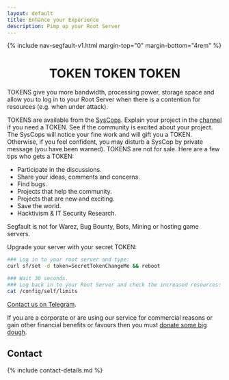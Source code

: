 ```yaml
---
layout: default
title: Enhance your Experience
description: Pimp up your Root Server
---
```


<!-- Begin of ugly CSS navigation styling hack -->
<style>a[href$="/token/"] { font-weight: bold; }</style>
<!-- End of ugly CSS navigation styling hack -->

{% include nav-segfault-v1.html margin-top="0" margin-bottom="4rem" %}

<div style="text-align:center"><h1>TOKEN TOKEN TOKEN</h1></div>

TOKENS give you more bandwidth, processing power, storage space and allow you to log in to your Root Server when there is a contention for resources (e.g. when under attack). 

TOKENS are available from the [SysCops](https://t.me/thcorg). Explain your project in the [channel](https://t.me/thcorg) if you need a TOKEN. See if the community is excited about your project. The SysCops will notice your fine work and will gift you a TOKEN. Otherwise, if you feel confident, you may disturb a SysCop by private message (you have been warned). TOKENS are not for sale. Here are a few tips who gets a TOKEN:

 * Participate in the discussions.
 * Share your ideas, comments and concerns.
 * Find bugs.
 * Projects that help the community.
 * Projects that are new and exciting.
 * Save the world.
 * Hacktivism & IT Security Research.

Segfault is not for Warez, Bug Bounty, Bots, Mining or hosting game servers.  

Upgrade your server with your secret TOKEN:
```sh
### Log in to your root server and type:
curl sf/set -d token=SecretTokenChangeMe && reboot
```

```sh
### Wait 30 seconds.
### Log back in to your Root Server and check the increased resources:
cat /config/self/limits
```

[Contact us on Telegram](https://t.me/thcorg).

If you are a corporate or are using our service for commercial reasons or gain other financial benefits or favours then you must [donate some big dough](../token).

## Contact

{% include contact-details.md %}
